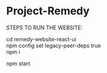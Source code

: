 # Project-Remedy

STEPS TO RUN THE WEBSITE:

cd remedy-website-react-ui<br>
npm config set legacy-peer-deps true<br>
npm i<br>

npm start
